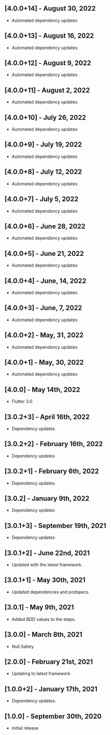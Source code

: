 ## [4.0.0+14] - August 30, 2022

* Automated dependency updates


## [4.0.0+13] - August 16, 2022

* Automated dependency updates


## [4.0.0+12] - August 9, 2022

* Automated dependency updates


## [4.0.0+11] - August 2, 2022

* Automated dependency updates


## [4.0.0+10] - July 26, 2022

* Automated dependency updates


## [4.0.0+9] - July 19, 2022

* Automated dependency updates


## [4.0.0+8] - July 12, 2022

* Automated dependency updates


## [4.0.0+7] - July 5, 2022

* Automated dependency updates


## [4.0.0+6] - June 28, 2022

* Automated dependency updates


## [4.0.0+5] - June 21, 2022

* Automated dependency updates


## [4.0.0+4] - June, 14, 2022

* Automated dependency updates


## [4.0.0+3] - June, 7, 2022

* Automated dependency updates


## [4.0.0+2] - May, 31, 2022

* Automated dependency updates


## [4.0.0+1] - May, 30, 2022

* Automated dependency updates


## [4.0.0] - May 14th, 2022

* Flutter 3.0


## [3.0.2+3] - April 16th, 2022

* Dependency updates


## [3.0.2+2] - February 16th, 2022

* Dependency updates


## [3.0.2+1] - February 6th, 2022

* Dependency updates


## [3.0.2] - January 9th, 2022

* Dependency updates


## [3.0.1+3] - September 19th, 2021

* Dependency updates


## [3.0.1+2] - June 22nd, 2021

* Updated with the latest framework.


## [3.0.1+1] - May 30th, 2021

* Updated dependencies and podspecs


## [3.0.1] - May 9th, 2021

* Added BDD values to the steps.


## [3.0.0] - March 8th, 2021

* Null Safety


## [2.0.0] - February 21st, 2021

* Updating to latest framework


## [1.0.0+2] - January 17th, 2021

* Dependency updates.


## [1.0.0] - September 30th, 2020

* Initial release














